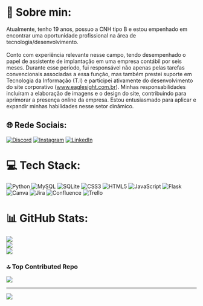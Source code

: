 # 💫 Sobre min:
Atualmente, tenho 19 anos, possuo a CNH tipo B e estou empenhado em encontrar uma oportunidade profissional na área de tecnologia/desenvolvimento.<br><br>Conto com experiência relevante nesse campo, tendo desempenhado o papel de assistente de implantação em uma empresa contábil por seis meses. Durante esse período, fui responsável não apenas pelas tarefas convencionais associadas a essa função, mas também prestei suporte em Tecnologia da Informação (T.I) e participei ativamente do desenvolvimento do site corporativo (www.eaglesight.com.br). Minhas responsabilidades incluíram a elaboração de imagens e o design do site, contribuindo para aprimorar a presença online da empresa. Estou entusiasmado para aplicar e expandir minhas habilidades nesse setor dinâmico.


## 🌐 Rede Sociais:
[![Discord](https://img.shields.io/badge/Discord-%237289DA.svg?logo=discord&logoColor=white)](https://discord.gg/bolumm) [![Instagram](https://img.shields.io/badge/Instagram-%23E4405F.svg?logo=Instagram&logoColor=white)](https://instagram.com/https://www.instagram.com) [![LinkedIn](https://img.shields.io/badge/LinkedIn-%230077B5.svg?logo=linkedin&logoColor=white)](https://linkedin.com/in/https://www.linkedin.com/in/macelo-augusto-7a1923215/) 

# 💻 Tech Stack:
![Python](https://img.shields.io/badge/python-3670A0?style=for-the-badge&logo=python&logoColor=ffdd54) ![MySQL](https://img.shields.io/badge/mysql-4479A1.svg?style=for-the-badge&logo=mysql&logoColor=white) ![SQLite](https://img.shields.io/badge/sqlite-%2307405e.svg?style=for-the-badge&logo=sqlite&logoColor=white) ![CSS3](https://img.shields.io/badge/css3-%231572B6.svg?style=for-the-badge&logo=css3&logoColor=white) ![HTML5](https://img.shields.io/badge/html5-%23E34F26.svg?style=for-the-badge&logo=html5&logoColor=white) ![JavaScript](https://img.shields.io/badge/javascript-%23323330.svg?style=for-the-badge&logo=javascript&logoColor=%23F7DF1E) ![Flask](https://img.shields.io/badge/flask-%23000.svg?style=for-the-badge&logo=flask&logoColor=white) ![Canva](https://img.shields.io/badge/Canva-%2300C4CC.svg?style=for-the-badge&logo=Canva&logoColor=white) ![Jira](https://img.shields.io/badge/jira-%230A0FFF.svg?style=for-the-badge&logo=jira&logoColor=white) ![Confluence](https://img.shields.io/badge/confluence-%23172BF4.svg?style=for-the-badge&logo=confluence&logoColor=white) ![Trello](https://img.shields.io/badge/Trello-%23026AA7.svg?style=for-the-badge&logo=Trello&logoColor=white)
# 📊 GitHub Stats:
![](https://github-readme-stats.vercel.app/api?username=MaceloMm&theme=blue_navy&hide_border=true&include_all_commits=false&count_private=true)<br/>
![](https://github-readme-streak-stats.herokuapp.com/?user=MaceloMm&theme=blue_navy&hide_border=true)<br/>
![](https://github-readme-stats.vercel.app/api/top-langs/?username=MaceloMm&theme=blue_navy&hide_border=true&include_all_commits=false&count_private=true&layout=compact)

### 🔝 Top Contributed Repo
![](https://github-contributor-stats.vercel.app/api?username=MaceloMm&limit=5&theme=blue_navy&combine_all_yearly_contributions=true)

---
[![](https://visitcount.itsvg.in/api?id=MaceloMm&icon=2&color=12)](https://visitcount.itsvg.in)

<!-- Proudly created with GPRM ( https://gprm.itsvg.in ) -->
